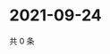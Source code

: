 # 2021-09-24

共 0 条

<!-- BEGIN WEIBO -->
<!-- 最后更新时间 Fri Sep 24 2021 19:11:51 GMT+0800 (China Standard Time) -->

<!-- END WEIBO -->

